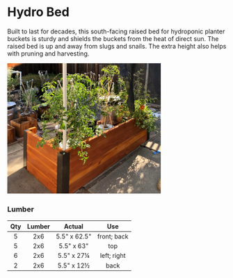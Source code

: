 # Hydro Bed

Built to last for decades, this south-facing raised bed for 
hydroponic planter buckets is sturdy and 
shields the buckets from the heat of direct sun. The raised bed is up and
away from slugs and snails. The extra height also helps with pruning and
harvesting.

<a href="https://raw.githubusercontent.com/oyamist/oya-3d/master/hydro-bed/img/planter-web.jpg">
  <img src="https://raw.githubusercontent.com/oyamist/oya-3d/master/hydro-bed/img/planter-web.jpg" height=300px/></a>


### Lumber

  | Qty | Lumber | Actual | Use |
  | :---: | :---: | :---: | :---: |
  | 5 | 2x6 | 5.5" x 62.5" | front; back |
  | 5 | 2x6 | 5.5" x 63" | top |
  | 6 | 2x6 | 5.5" x 27&frac14; | left; right |
  | 2 | 2x6 | 5.5" x 12&frac12; | back |

